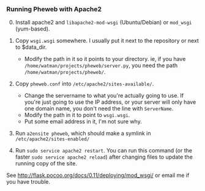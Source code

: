 ### Running Pheweb with Apache2

0. Install apache2 and `libapache2-mod-wsgi` (Ubuntu/Debian) or `mod_wsgi` (yum-based).

1. Copy `wsgi.wsgi` somewhere.  I usually put it next to the repository or next to $data_dir.
    - Modify the path in it so it points to your directory.  ie, if you have `/home/watman/projects/pheweb/server.py`, you need the path `/home/watman/projects/pheweb/`.

2. Copy `pheweb.conf` into `/etc/apache2/sites-available/`.

    - Change the servername to what you're actually going to use.  If you're just going to use the IP address, or your server will only have one domain name, you don't need the line with `ServerName`.
    - Modify the path in it to point to `wsgi.wsgi`.
    - Put some email address in it, I'm not sure why.

3. Run `a2ensite pheweb`, which should make a symlink in `/etc/apache2/sites-enabled/`

4. Run `sudo service apache2 restart`.  You can run this command (or the faster `sudo service apache2 reload`) after changing files to update the running copy of the site.

See <http://flask.pocoo.org/docs/0.11/deploying/mod_wsgi/> or email me if you have trouble.

